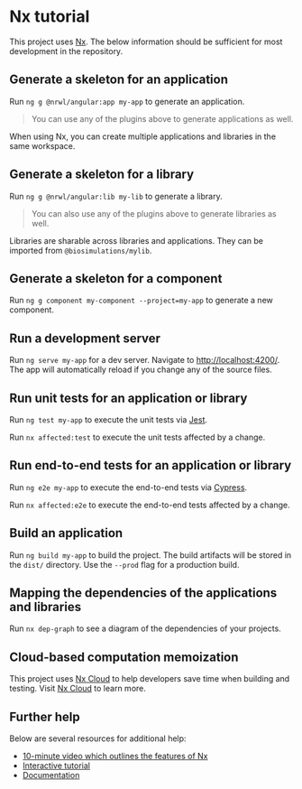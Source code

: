 # Nx tutorial

This project uses [Nx](https://nx.dev). The below information should be sufficient for most development in the repository.

## Generate a skeleton for an application

Run `ng g @nrwl/angular:app my-app` to generate an application.

> You can use any of the plugins above to generate applications as well.

When using Nx, you can create multiple applications and libraries in the same workspace.

## Generate a skeleton for a library

Run `ng g @nrwl/angular:lib my-lib` to generate a library.

> You can also use any of the plugins above to generate libraries as well.

Libraries are sharable across libraries and applications. They can be imported from `@biosimulations/mylib`.

## Generate a skeleton for a component

Run `ng g component my-component --project=my-app` to generate a new component.

## Run a development server

Run `ng serve my-app` for a dev server. Navigate to [http://localhost:4200/](http://localhost:4200/). The app will automatically reload if you change any of the source files.

## Run unit tests for an application or library

Run `ng test my-app` to execute the unit tests via [Jest](https://jestjs.io).

Run `nx affected:test` to execute the unit tests affected by a change.

## Run end-to-end tests for an application or library

Run `ng e2e my-app` to execute the end-to-end tests via [Cypress](https://www.cypress.io).

Run `nx affected:e2e` to execute the end-to-end tests affected by a change.

## Build an application

Run `ng build my-app` to build the project. The build artifacts will be stored in the `dist/` directory. Use the `--prod` flag for a production build.

## Mapping the dependencies of the applications and libraries

Run `nx dep-graph` to see a diagram of the dependencies of your projects.

## Cloud-based computation memoization

This project uses [Nx Cloud](https://nx.app/) to help developers save time when building and testing. Visit [Nx Cloud](https://nx.app/) to learn more.

## Further help

Below are several resources for additional help:

* [10-minute video which outlines the features of Nx](https://nx.dev/angular/getting-started/what-is-nx)
* [Interactive tutorial](https://nx.dev/angular/tutorial/01-create-application)
* [Documentation](https://nx.dev/angular)
